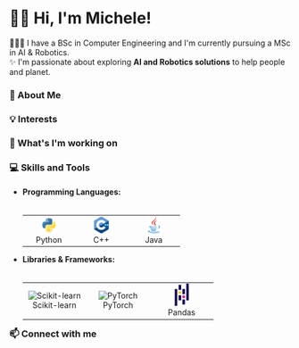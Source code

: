 <!--
**MicheleBrigandi/MicheleBrigandi** is a ✨ _special_ ✨ repository because its `README.md` (this file) appears on your GitHub profile.

Here are some ideas to get you started:

- 🔭 I’m currently working on ...
- 🌱 I’m currently learning ...
- 👯 I’m looking to collaborate on ...
- 🤔 I’m looking for help with ...
- 💬 Ask me about ...
- 📫 How to reach me: ...
- 😄 Pronouns: ...
- ⚡ Fun fact: ...
-->

<h1 align="left">👋🏻 Hi, I'm Michele!</h1>
👨🏻‍🎓 I have a BSc in Computer Engineering and I'm currently pursuing a MSc in AI & Robotics.<br>  
✨ I'm passionate about exploring <b>AI and Robotics solutions</b> to help people and planet.

<h3 align="left">🌟 About Me</h3>
<p align="left">
</p>

<h3 align="left">💡 Interests</h3>
<p align="left">
</p>

<h3 align="left">🌱 What's I'm working on</h3>
<p align="left">
</p>

<h3 align="left">💻 Skills and Tools</h3>
<ul>
  <li>
    <h4 align="left">Programming Languages:</h4>
    <table align="left">
      <tr>
        <td align="center" width="80">
          <img src="https://raw.githubusercontent.com/devicons/devicon/master/icons/python/python-original.svg" alt="Python" width="30" height="30"/><br>Python
        </td>
        <td align="center" width="80">
          <img src="https://raw.githubusercontent.com/devicons/devicon/master/icons/cplusplus/cplusplus-original.svg" alt="C++" width="30" height="30"/><br>C++
        </td>
        <td align="center" width="80">
          <img src="https://raw.githubusercontent.com/devicons/devicon/master/icons/java/java-original.svg" alt="Java" width="30" height="30"/><br>Java
        </td>
      </tr>
    </table>
  </li>
  <li>
    <h4 align="left" style="clear: left;">Libraries & Frameworks:</h4>
    <table align="left">
      <tr>
        <td align="center" width="100">
          <img src="https://upload.wikimedia.org/wikipedia/commons/0/05/Scikit_learn_logo_small.svg" alt="Scikit-learn" width="40" height="40"/><br>Scikit-learn
        </td>
        <td align="center" width="100">
          <img src="https://www.vectorlogo.zone/logos/pytorch/pytorch-icon.svg" alt="PyTorch" width="40" height="40"/><br>PyTorch
        </td>
        <td align="center" width="100">
          <img src="https://raw.githubusercontent.com/devicons/devicon/2ae2a900d2f041da66e950e4d48052658d850630/icons/pandas/pandas-original.svg" alt="Pandas" width="40" height="40"/><br>Pandas
        </td>
      </tr>
    </table>
  </li>
</ul>

<h3 align="left">📫 Connect with me</h3>
<p align="left">
</p>

